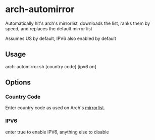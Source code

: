 # arch-automirror

Automatically hit's arch's mirrorlist, downloads the list, ranks them by speed, and replaces the default mirror list

Assumes US by default, IPV6 also enabled by default

## Usage

arch-automirror.sh \[country code\] \[ipv6 on\]

## Options

### Country Code
Enter country code as used on Arch's [mirrorlist](https://www.archlinux.org/mirrorlist).

### IPV6
enter true to enable IPV6, anything else to disable
